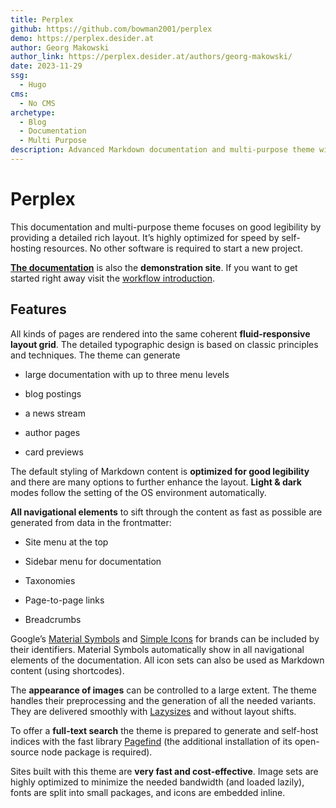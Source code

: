 ```yaml
---
title: Perplex
github: https://github.com/bowman2001/perplex
demo: https://perplex.desider.at
author: Georg Makowski
author_link: https://perplex.desider.at/authors/georg-makowski/
date: 2023-11-29
ssg:
  - Hugo
cms:
  - No CMS
archetype:
  - Blog
  - Documentation
  - Multi Purpose
description: Advanced Markdown documentation and multi-purpose theme with a fluid-responsive typographic layout.
---
```


# Perplex

This documentation and multi-purpose theme focuses on good legibility by providing a detailed rich layout. It’s highly optimized for speed by self-hosting resources. No other software is required to start a new project.

[**The documentation**][doc] is also the **demonstration site**. If you want to get started right away visit the [workflow introduction][intro].

## Features

All kinds of pages are rendered into the same coherent **fluid-responsive layout grid**. The detailed typographic design is based on classic principles and techniques. The theme can generate

- large documentation with up to three menu levels

- blog postings

- a news stream

- author pages

- card previews

The default styling of Markdown content is **optimized for good legibility** and there are many options to further enhance the layout. **Light & dark** modes follow the setting of the OS environment automatically.

**All navigational elements** to sift through the content as fast as possible are generated from data in the frontmatter:

  - Site menu at the top

  - Sidebar menu for documentation

  - Taxonomies

  - Page-to-page links

  - Breadcrumbs

Google’s [Material Symbols][ms] and [Simple Icons][si] for brands can be included by their identifiers. Material Symbols automatically show in all navigational elements of the documentation. All icon sets can also be used as Markdown content (using shortcodes).

The **appearance of images** can be controlled to a large extent. The theme handles their preprocessing and the generation of all the needed variants. They are delivered smoothly with [Lazysizes][ls] and without layout shifts.

To offer a **full-text search** the theme is prepared to generate and self-host indices with the fast library [Pagefind][pf] (the additional installation of its open-source node package is required).

Sites built with this theme are **very fast and cost-effective**. Image sets are highly optimized to minimize the needed bandwidth (and loaded lazily), fonts are split into small packages, and icons are embedded inline.

[doc]: https://perplex.desider.at/doc
[intro]: https://perplex.desider.at/doc/intro/workflow/
[ms]: https://fonts.google.com/icons 
[si]: https://simpleicons.org
[ls]: https://github.com/afarkas/lazysizes
[pf]: https://pagefind.app

